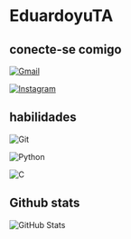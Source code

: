 # EduardoyuTA
## conecte-se comigo
[![Gmail](https://img.shields.io/badge/Gmail-333333?style=for-the-badge&logo=gmail&logoColor=red)](mailto:eduviccosta@gmail.com)

[![Instagram](https://img.shields.io/badge/-Instagram-%23E4405F?style=for-the-badge&logo=instagram&logoColor=white)](https://www.instagram.com/duhsilvac/)

## habilidades
![Git](https://img.shields.io/badge/GIT-E44C30?style=for-the-badge&logo=git&logoColor=white)

![Python](https://img.shields.io/badge/python-3670A0?style=for-the-badge&logo=python&logoColor=ffdd54)

![C](https://img.shields.io/badge/C-00599C?style=for-the-badge&logo=c&logoColor=white)
## Github stats
![GitHub Stats](https://github-readme-stats.vercel.app/api?username=EduardoyuTA&theme=transparent&bg_color=000&border_color=30A3DC&show_icons=true&icon_color=30A3DC&title_color=E94D5F&text_color=FFF)
